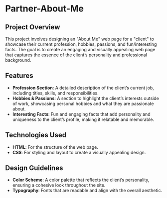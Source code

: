 # Partner-About-Me
 

## Project Overview  
This project involves designing an "About Me" web page for a "client" to showcase their current profession, hobbies, passions, and fun/interesting facts. The goal is to create an engaging and visually appealing web page that captures the essence of the client’s personality and professional background.  

## Features  
- **Profession Section**: A detailed description of the client’s current job, including titles, skills, and responsibilities.  
- **Hobbies & Passions**: A section to highlight the client’s interests outside of work, showcasing personal hobbies and what they are passionate about.  
- **Interesting Facts**: Fun and engaging facts that add personality and uniqueness to the client’s profile, making it relatable and memorable.  

## Technologies Used  
- **HTML**: For the structure of the web page.  
- **CSS**: For styling and layout to create a visually appealing design.   

## Design Guidelines   
- **Color Scheme**: A color palette that reflects the client’s personality, ensuring a cohesive look throughout the site.  
- **Typography**: Fonts that are readable and align with the overall aesthetic.  

